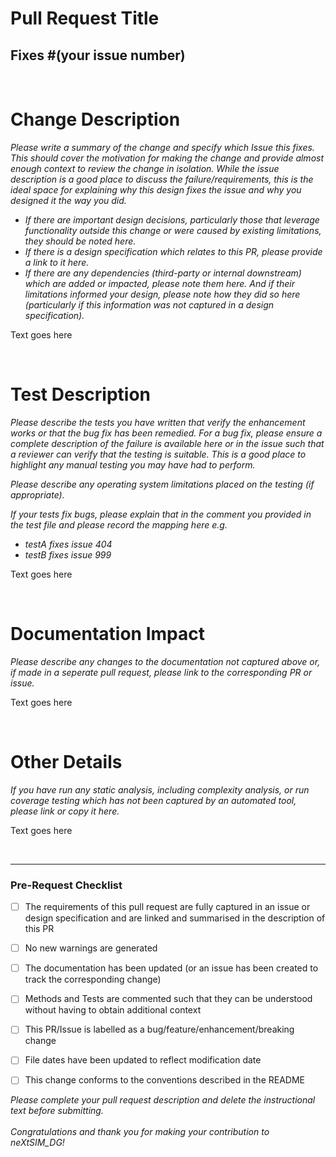 # Pull Request Title
## Fixes \#(your issue number)

<br>

# Change Description
<em>
Please write a summary of the change and specify which Issue this fixes. This should cover the motivation for making the change and provide almost enough context to review the change in isolation. While the issue description is a good place to discuss the failure/requirements, this is the ideal space for explaining why this design fixes the issue and why you designed it the way you did.

<br>

- If there are important design decisions, particularly those that leverage functionality outside this change or were caused by existing limitations, they should be noted here.
- If there is a design specification which relates to this PR, please provide a link to it here.
- If there are any dependencies (third-party or internal downstream) which are added or impacted, please note them here. And if their limitations informed your design, please note how they did so here (particularly if this information was not captured in a design specification).
</em>

Text goes here




<br>

# Test Description
<em>
Please describe the tests you have written that verify the enhancement works or that the bug fix has been remedied. For a bug fix, please ensure a complete description of the failure is available here or in the issue such that a reviewer can verify that the testing is suitable. This is a good place to highlight any manual testing you may have had to perform. 

Please describe any operating system limitations placed on the testing (if appropriate).

If your tests fix bugs, please explain that in the comment you provided in the test file and please record the mapping here e.g.
- testA fixes issue 404
- testB fixes issue 999
</em>

Text goes here




<br>

# Documentation Impact
<em>
Please describe any changes to the documentation not captured above or, if made in a seperate pull request, please link to the corresponding PR or issue. 
</em>

Text goes here





<br>

# Other Details
<em>
If you have run any static analysis, including complexity analysis, or run coverage testing which has not been captured by an automated tool, please link or copy it here.
</em>

Text goes here




<br>
<hr>

### Pre-Request Checklist

- [  ] The requirements of this pull request are fully captured in an issue or design specification and are linked and summarised in the description of this PR
- [  ] No new warnings are generated
- [  ] The documentation has been updated (or an issue has been created to track the corresponding change)
- [  ] Methods and Tests are commented such that they can be understood without having to obtain additional context
- [  ] This PR/Issue is labelled as a bug/feature/enhancement/breaking change
- [  ] File dates have been updated to reflect modification date
- [  ] This change conforms to the conventions described in the README




<em>
Please complete your pull request description and delete the instructional text before submitting.
</em>
<br><br>
<em>
Congratulations and thank you for making your contribution to neXtSIM_DG!
</em>
